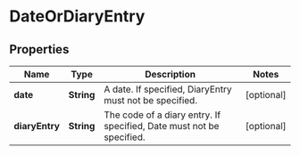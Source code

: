 

# DateOrDiaryEntry


## Properties

| Name | Type | Description | Notes |
|------------ | ------------- | ------------- | -------------|
|**date** | **String** | A date. If specified, DiaryEntry must not be specified. |  [optional] |
|**diaryEntry** | **String** | The code of a diary entry. If specified, Date must not be specified. |  [optional] |



